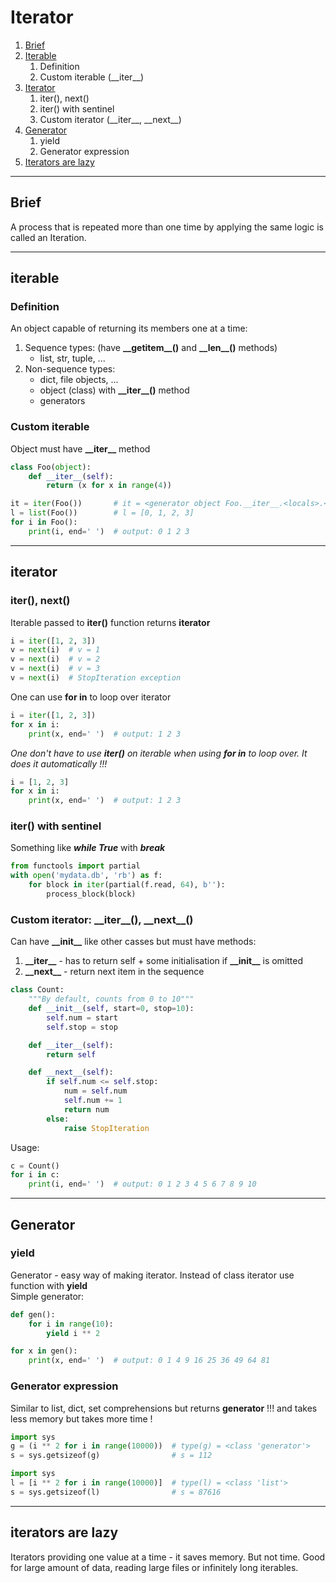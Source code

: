 # Iterator

1. [Brief]()
2. [Iterable](#iterable)
   1. Definition
   2. Custom iterable (\_\_iter__)
3. [Iterator](#iterator)  
   1. iter(), next()
   2. iter() with sentinel
   3. Custom iterator (\_\_iter\_\_, \_\_next\_\_)
4. [Generator](#generator)  
   1. yield
   2. Generator expression  
5. [Iterators are lazy]()  

---

## Brief
A process that is repeated more than one time by applying the same logic is called an Iteration.  

---

## iterable  
### Definition
An object capable of returning its members one at a time:
1. Sequence types:  (have **\_\_getitem\_\_()** and **\_\_len\_\_()** methods)
   + list, str, tuple, ...  
2. Non-sequence types:
   + dict, file objects, ...
   + object (class) with **\_\_iter\_\_()**   method 
   + generators
### Custom iterable
Object must have **\_\_iter\_\_** method
```python
class Foo(object):
    def __iter__(self):
        return (x for x in range(4))

it = iter(Foo())       # it = <generator object Foo.__iter__.<locals>.<genexpr> at 0x...>
l = list(Foo())        # l = [0, 1, 2, 3]
for i in Foo():
    print(i, end=' ')  # output: 0 1 2 3
```

---

## iterator 
### iter(), next()
Iterable passed to **iter()** function returns **iterator** 
```python
i = iter([1, 2, 3])
v = next(i)  # v = 1
v = next(i)  # v = 2
v = next(i)  # v = 3
v = next(i)  # StopIteration exception
```
One can use **for in** to loop over iterator
```python
i = iter([1, 2, 3])
for x in i:
    print(x, end=' ')  # output: 1 2 3 
```
*One don't have to use **iter()** on iterable when using **for in** to loop over. It does it automatically !!!*  
```python
i = [1, 2, 3]
for x in i:
    print(x, end=' ')  # output: 1 2 3 
```
### iter() with sentinel
Something like ***while True*** with ***break***
```python
from functools import partial
with open('mydata.db', 'rb') as f:
    for block in iter(partial(f.read, 64), b''):
        process_block(block)
```
### Custom iterator: \_\_iter\_\_(), \_\_next\_\_()
Can have **\_\_init\_\_** like other casses but must have methods:
1. **\_\_iter\_\_** - has to return self + some initialisation if **\_\_init\_\_** is omitted
2. **\_\_next\_\_** - return next item in the sequence
```python
class Count:
    """By default, counts from 0 to 10"""
    def __init__(self, start=0, stop=10):
        self.num = start
        self.stop = stop

    def __iter__(self):
        return self

    def __next__(self):
        if self.num <= self.stop:
            num = self.num
            self.num += 1
            return num
        else:
            raise StopIteration
```
Usage:
```python
c = Count()
for i in c:
    print(i, end=' ')  # output: 0 1 2 3 4 5 6 7 8 9 10
```

---

## Generator
### yield 
Generator - easy way of making iterator. Instead of class iterator use function with **yield**   
Simple generator:  
```python
def gen():
    for i in range(10):
        yield i ** 2

for x in gen():
    print(x, end=' ')  # output: 0 1 4 9 16 25 36 49 64 81
```
### Generator expression
Similar to list, dict, set comprehensions but returns **generator** !!! and takes less memory but takes more time !
```python
import sys
g = (i ** 2 for i in range(10000))  # type(g) = <class 'generator'>
s = sys.getsizeof(g)                # s = 112
```
```python
import sys
l = [i ** 2 for i in range(10000)]  # type(l) = <class 'list'>
s = sys.getsizeof(l)                # s = 87616
```

---

## iterators are lazy  
Iterators providing one value at a time - it saves memory. But not time.
Good for large amount of data, reading large files or infinitely long iterables.  
